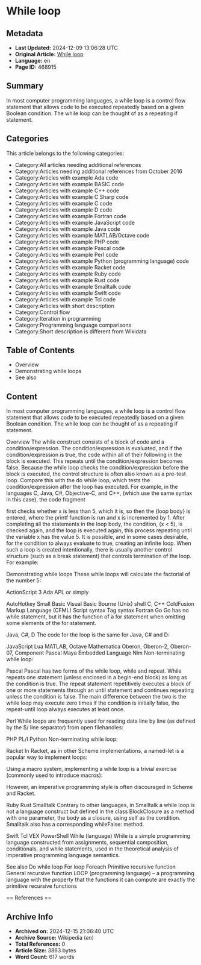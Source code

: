 # While loop

## Metadata
- **Last Updated:** 2024-12-09 13:06:28 UTC
- **Original Article:** [While loop](https://en.wikipedia.org/wiki/While_loop)
- **Language:** en
- **Page ID:** 468915

## Summary
In most computer programming languages, a while loop is a control flow statement that allows code to be executed repeatedly based on a given Boolean condition. The while loop can be thought of as a repeating if statement.

## Categories
This article belongs to the following categories:

- Category:All articles needing additional references
- Category:Articles needing additional references from October 2016
- Category:Articles with example Ada code
- Category:Articles with example BASIC code
- Category:Articles with example C++ code
- Category:Articles with example C Sharp code
- Category:Articles with example C code
- Category:Articles with example D code
- Category:Articles with example Fortran code
- Category:Articles with example JavaScript code
- Category:Articles with example Java code
- Category:Articles with example MATLAB/Octave code
- Category:Articles with example PHP code
- Category:Articles with example Pascal code
- Category:Articles with example Perl code
- Category:Articles with example Python (programming language) code
- Category:Articles with example Racket code
- Category:Articles with example Ruby code
- Category:Articles with example Rust code
- Category:Articles with example Smalltalk code
- Category:Articles with example Swift code
- Category:Articles with example Tcl code
- Category:Articles with short description
- Category:Control flow
- Category:Iteration in programming
- Category:Programming language comparisons
- Category:Short description is different from Wikidata

## Table of Contents

- Overview
- Demonstrating while loops
- See also

## Content

In most computer programming languages, a while loop is a control flow statement that allows code to be executed repeatedly based on a given Boolean condition. The while loop can be thought of as a repeating if statement.

Overview
The while construct consists of a block of code and a condition/expression. The condition/expression is evaluated, and if the condition/expression is true, the code within all of their following in the block is executed. This repeats until the condition/expression becomes false. Because the while loop checks the condition/expression before the block is executed, the control structure is often also known as a pre-test loop. Compare this with the do while loop, which tests the condition/expression after the loop has executed.
For example, in the languages C, Java, C#, Objective-C, and C++, (which use the same syntax in this case), the code fragment

first checks whether x is less than 5, which it is, so then the {loop body} is entered, where the printf function is run and x is incremented by 1. After completing all the statements in the loop body, the condition, (x < 5), is checked again, and the loop is executed again, this process repeating until the variable x has the value 5.
It is possible, and in some cases desirable, for the condition to always evaluate to true, creating an infinite loop. When such a loop is created intentionally, there is usually another control structure (such as a break statement) that controls termination of the loop.
For example:

Demonstrating while loops
These while loops will calculate the factorial of the number 5:

ActionScript 3
Ada
APL
or simply

AutoHotkey
Small Basic
Visual Basic
Bourne (Unix) shell
C, C++
ColdFusion Markup Language (CFML)
Script syntax
Tag syntax
Fortran
Go
Go has no while statement, but it has the function of a for statement when omitting some elements of the for statement.

Java, C#, D
The code for the loop is the same for Java, C# and D:

JavaScript
Lua
MATLAB, Octave
Mathematica
Oberon, Oberon-2, Oberon-07, Component Pascal
Maya Embedded Language
Nim
Non-terminating while loop:

Pascal
Pascal has two forms of the while loop, while and repeat. While repeats one statement (unless enclosed in a begin-end block) as long as the condition is true. The repeat statement repetitively executes a block of one or more statements through an until statement and continues repeating unless the condition is false. The main difference between the two is the while loop may execute zero times if the condition is initially false, the repeat-until loop always executes at least once.

Perl
While loops are frequently used for reading data line by line (as defined by the $/ line separator) from open filehandles:

PHP
PL/I
Python
Non-terminating while loop:

Racket
In Racket, as in other Scheme implementations, a named-let is a popular way to implement loops:

Using a macro system, implementing a while loop is a trivial exercise (commonly used to introduce macros):

However, an imperative programming style is often discouraged in Scheme and Racket.

Ruby
Rust
Smalltalk
Contrary to other languages, in Smalltalk a while loop is not a language construct but defined in the class BlockClosure as a method with one parameter, the body as a closure, using self as the condition.
Smalltalk also has a corresponding whileFalse: method.

Swift
Tcl
VEX
PowerShell
While (language)
While is a simple programming language constructed from assignments, sequential composition, conditionals, and while statements, used in the theoretical analysis of imperative programming language semantics.

See also
Do while loop
For loop
Foreach
Primitive recursive function
General recursive function
LOOP (programming language) – a programming language with the property that the functions it can compute are exactly the primitive recursive functions


== References ==

## Archive Info
- **Archived on:** 2024-12-15 21:06:40 UTC
- **Archive Source:** Wikipedia (_en_)
- **Total References:** 0
- **Article Size:** 3863 bytes
- **Word Count:** 617 words
